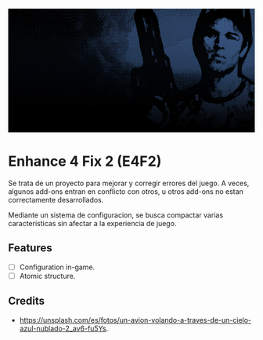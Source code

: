 ![banner](https://github.com/isht16/E4F2/blob/master/assets/banner.png?raw=true)

# Enhance 4 Fix 2 (E4F2)

Se trata de un proyecto para mejorar y corregir errores del juego. A veces, algunos add-ons entran en conflicto con otros, u otros add-ons no estan correctamente desarrollados.

Mediante un sistema de configuracion, se busca compactar varias caracteristicas sin afectar a la experiencia de juego.

## Features

* [ ] Configuration in-game.
* [ ] Atomic structure.

## Credits

* https://unsplash.com/es/fotos/un-avion-volando-a-traves-de-un-cielo-azul-nublado-2_av6-fu5Ys.
